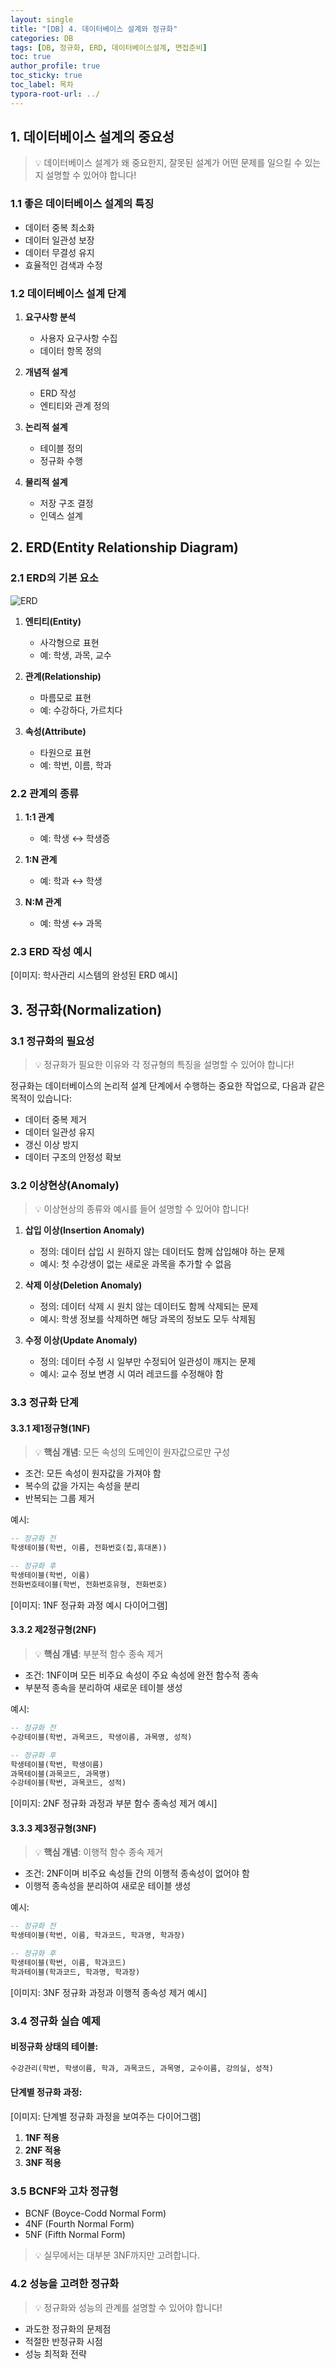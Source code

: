 ```yaml
---
layout: single
title: "[DB] 4. 데이터베이스 설계와 정규화"
categories: DB
tags: [DB, 정규화, ERD, 데이터베이스설계, 면접준비]
toc: true
author_profile: true
toc_sticky: true
toc_label: 목차
typora-root-url: ../
---
```


## 1. 데이터베이스 설계의 중요성

> 💡 데이터베이스 설계가 왜 중요한지, 잘못된 설계가 어떤 문제를 일으킬 수 있는지 설명할 수 있어야 합니다!

### 1.1 좋은 데이터베이스 설계의 특징
- 데이터 중복 최소화
- 데이터 일관성 보장
- 데이터 무결성 유지
- 효율적인 검색과 수정

### 1.2 데이터베이스 설계 단계
1. **요구사항 분석**
   - 사용자 요구사항 수집
   - 데이터 항목 정의

2. **개념적 설계**
   - ERD 작성
   - 엔티티와 관계 정의

3. **논리적 설계**
   - 테이블 정의
   - 정규화 수행

4. **물리적 설계**
   - 저장 구조 결정
   - 인덱스 설계

## 2. ERD(Entity Relationship Diagram)

### 2.1 ERD의 기본 요소
![ERD](/../../assets/images/2024-03-28-DB_4/ERD.png)

1. **엔티티(Entity)**
   - 사각형으로 표현
   - 예: 학생, 과목, 교수

2. **관계(Relationship)**
   - 마름모로 표현
   - 예: 수강하다, 가르치다

3. **속성(Attribute)**
   - 타원으로 표현
   - 예: 학번, 이름, 학과

### 2.2 관계의 종류
1. **1:1 관계**
   - 예: 학생 ↔ 학생증

2. **1:N 관계**
   - 예: 학과 ↔ 학생

3. **N:M 관계**
   - 예: 학생 ↔ 과목

### 2.3 ERD 작성 예시
[이미지: 학사관리 시스템의 완성된 ERD 예시]

## 3. 정규화(Normalization)

### 3.1 정규화의 필요성

> 💡 정규화가 필요한 이유와 각 정규형의 특징을 설명할 수 있어야 합니다!

정규화는 데이터베이스의 논리적 설계 단계에서 수행하는 중요한 작업으로, 다음과 같은 목적이 있습니다:

- 데이터 중복 제거
- 데이터 일관성 유지
- 갱신 이상 방지
- 데이터 구조의 안정성 확보

### 3.2 이상현상(Anomaly)
> 💡 이상현상의 종류와 예시를 들어 설명할 수 있어야 합니다!

1. **삽입 이상(Insertion Anomaly)**
   - 정의: 데이터 삽입 시 원하지 않는 데이터도 함께 삽입해야 하는 문제
   - 예시: 첫 수강생이 없는 새로운 과목을 추가할 수 없음

2. **삭제 이상(Deletion Anomaly)**
   - 정의: 데이터 삭제 시 원치 않는 데이터도 함께 삭제되는 문제
   - 예시: 학생 정보를 삭제하면 해당 과목의 정보도 모두 삭제됨

3. **수정 이상(Update Anomaly)**
   - 정의: 데이터 수정 시 일부만 수정되어 일관성이 깨지는 문제
   - 예시: 교수 정보 변경 시 여러 레코드를 수정해야 함

### 3.3 정규화 단계

#### 3.3.1 제1정규형(1NF)
> 💡 **핵심 개념**: 모든 속성의 도메인이 원자값으로만 구성

- 조건: 모든 속성이 원자값을 가져야 함
- 복수의 값을 가지는 속성을 분리
- 반복되는 그룹 제거

예시:
```sql
-- 정규화 전
학생테이블(학번, 이름, 전화번호(집,휴대폰))

-- 정규화 후
학생테이블(학번, 이름)
전화번호테이블(학번, 전화번호유형, 전화번호)
```

[이미지: 1NF 정규화 과정 예시 다이어그램]

#### 3.3.2 제2정규형(2NF)
> 💡 **핵심 개념**: 부분적 함수 종속 제거

- 조건: 1NF이며 모든 비주요 속성이 주요 속성에 완전 함수적 종속
- 부분적 종속을 분리하여 새로운 테이블 생성

예시:
```sql
-- 정규화 전
수강테이블(학번, 과목코드, 학생이름, 과목명, 성적)

-- 정규화 후
학생테이블(학번, 학생이름)
과목테이블(과목코드, 과목명)
수강테이블(학번, 과목코드, 성적)
```

[이미지: 2NF 정규화 과정과 부분 함수 종속성 제거 예시]

#### 3.3.3 제3정규형(3NF)
> 💡 **핵심 개념**: 이행적 함수 종속 제거

- 조건: 2NF이며 비주요 속성들 간의 이행적 종속성이 없어야 함
- 이행적 종속성을 분리하여 새로운 테이블 생성

예시:
```sql
-- 정규화 전
학생테이블(학번, 이름, 학과코드, 학과명, 학과장)

-- 정규화 후
학생테이블(학번, 이름, 학과코드)
학과테이블(학과코드, 학과명, 학과장)
```

[이미지: 3NF 정규화 과정과 이행적 종속성 제거 예시]

### 3.4 정규화 실습 예제

#### 비정규화 상태의 테이블:
```sql
수강관리(학번, 학생이름, 학과, 과목코드, 과목명, 교수이름, 강의실, 성적)
```

#### 단계별 정규화 과정:
[이미지: 단계별 정규화 과정을 보여주는 다이어그램]

1. **1NF 적용**
2. **2NF 적용**
3. **3NF 적용**

### 3.5 BCNF와 고차 정규형
- BCNF (Boyce-Codd Normal Form)
- 4NF (Fourth Normal Form)
- 5NF (Fifth Normal Form)

> 💡 실무에서는 대부분 3NF까지만 고려합니다.

### 4.2 성능을 고려한 정규화
> 💡 정규화와 성능의 관계를 설명할 수 있어야 합니다!

- 과도한 정규화의 문제점
- 적절한 반정규화 시점
- 성능 최적화 전략



